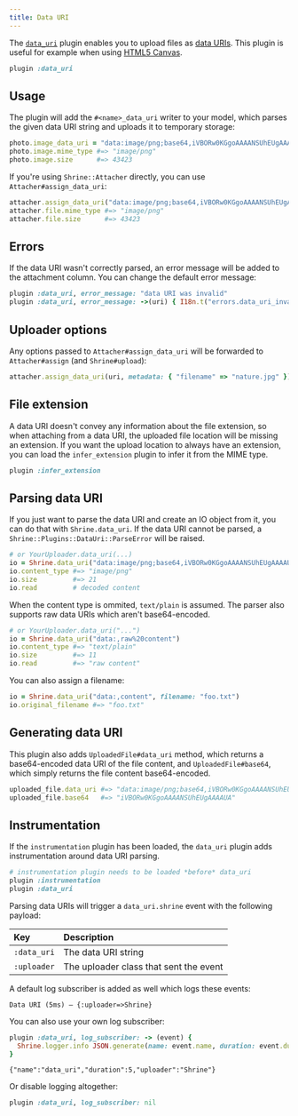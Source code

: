 ```yaml
---
title: Data URI
---
```


The [`data_uri`][data_uri] plugin enables you to upload files as [data URIs].
This plugin is useful for example when using [HTML5 Canvas].

```rb
plugin :data_uri
```

## Usage

The plugin will add the `#<name>_data_uri` writer to your model, which parses
the given data URI string and uploads it to temporary storage:

```rb
photo.image_data_uri = "data:image/png;base64,iVBORw0KGgoAAAANSUhEUgAAAAUA"
photo.image.mime_type #=> "image/png"
photo.image.size      #=> 43423
```

If you're using `Shrine::Attacher` directly, you can use
`Attacher#assign_data_uri`:

```rb
attacher.assign_data_uri("data:image/png;base64,iVBORw0KGgoAAAANSUhEUgAAAAUA")
attacher.file.mime_type #=> "image/png"
attacher.file.size      #=> 43423
```

## Errors

If the data URI wasn't correctly parsed, an error message will be added to the
attachment column. You can change the default error message:

```rb
plugin :data_uri, error_message: "data URI was invalid"
plugin :data_uri, error_message: ->(uri) { I18n.t("errors.data_uri_invalid") }
```

## Uploader options

Any options passed to `Attacher#assign_data_uri` will be forwarded to
`Attacher#assign` (and `Shrine#upload`):

```rb
attacher.assign_data_uri(uri, metadata: { "filename" => "nature.jpg" })
```

## File extension

A data URI doesn't convey any information about the file extension, so when
attaching from a data URI, the uploaded file location will be missing an
extension. If you want the upload location to always have an extension, you can
load the `infer_extension` plugin to infer it from the MIME type.

```rb
plugin :infer_extension
```

## Parsing data URI

If you just want to parse the data URI and create an IO object from it, you can
do that with `Shrine.data_uri`. If the data URI cannot be parsed, a
`Shrine::Plugins::DataUri::ParseError` will be raised.

```rb
# or YourUploader.data_uri(...)
io = Shrine.data_uri("data:image/png;base64,iVBORw0KGgoAAAANSUhEUgAAAAUA")
io.content_type #=> "image/png"
io.size         #=> 21
io.read         # decoded content
```

When the content type is ommited, `text/plain` is assumed. The parser also
supports raw data URIs which aren't base64-encoded.

```rb
# or YourUploader.data_uri("...")
io = Shrine.data_uri("data:,raw%20content")
io.content_type #=> "text/plain"
io.size         #=> 11
io.read         #=> "raw content"
```

You can also assign a filename:

```rb
io = Shrine.data_uri("data:,content", filename: "foo.txt")
io.original_filename #=> "foo.txt"
```

## Generating data URI

This plugin also adds `UploadedFile#data_uri` method, which returns a
base64-encoded data URI of the file content, and `UploadedFile#base64`, which
simply returns the file content base64-encoded.

```rb
uploaded_file.data_uri #=> "data:image/png;base64,iVBORw0KGgoAAAANSUhEUgAAAAUA"
uploaded_file.base64   #=> "iVBORw0KGgoAAAANSUhEUgAAAAUA"
```

## Instrumentation

If the `instrumentation` plugin has been loaded, the `data_uri` plugin adds
instrumentation around data URI parsing.

```rb
# instrumentation plugin needs to be loaded *before* data_uri
plugin :instrumentation
plugin :data_uri
```

Parsing data URIs will trigger a `data_uri.shrine` event with the following
payload:

| Key         | Description                            |
| :--         | :----                                  |
| `:data_uri` | The data URI string                    |
| `:uploader` | The uploader class that sent the event |

A default log subscriber is added as well which logs these events:

```plaintext
Data URI (5ms) – {:uploader=>Shrine}
```

You can also use your own log subscriber:

```rb
plugin :data_uri, log_subscriber: -> (event) {
  Shrine.logger.info JSON.generate(name: event.name, duration: event.duration, uploader: event[:uploader])
}
```
```plaintext
{"name":"data_uri","duration":5,"uploader":"Shrine"}
```

Or disable logging altogether:

```rb
plugin :data_uri, log_subscriber: nil
```

[data_uri]: https://github.com/shrinerb/shrine/blob/master/lib/shrine/plugins/data_uri.rb
[data URIs]: https://tools.ietf.org/html/rfc2397
[HTML5 Canvas]: https://developer.mozilla.org/en-US/docs/Web/API/Canvas_API
